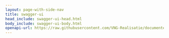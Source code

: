 ```yaml
---
layout: page-with-side-nav
title: swagger-ui
head_include: swagger-ui-head.html
body_include: swagger-ui-body.html
openapi-url: https://raw.githubusercontent.com/VNG-Realisatie/documenten-api/1.0.1/src/openapi.yaml
---
```

<div id="swagger-ui"></div>
